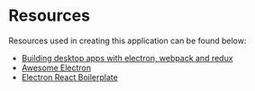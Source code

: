 # Resources

Resources used in creating this application can be found below:

- [Building desktop apps with electron, webpack and redux](https://red-badger.com/blog/2016/04/18/building-desktop-apps-with-electron-webpack-and-redux)
- [Awesome Electron](https://github.com/sindresorhus/awesome-electron)
- [Electron React Boilerplate](https://github.com/chentsulin/electron-react-boilerplate)
